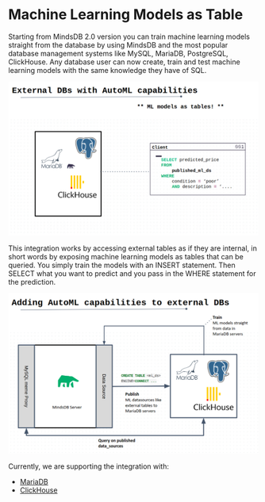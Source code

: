 # Machine Learning Models as Table

Starting from MindsDB 2.0 version you can train machine learning models straight from the database by using MindsDB and the most popular database management systems like MySQL, MariaDB, PostgreSQL, ClickHouse. Any database user can now create, train and test machine learning models with the same knowledge they have of SQL. 

![MindsDB-Databases](/assets/databases/ex-dbs.png)

This integration works by accessing external tables as if they are internal, in short words by exposing machine learning models as tables that can be queried. You simply train the models with an INSERT statement. Then SELECT what you want to predict and you pass in the WHERE statement for the prediction.

![MindsDB-AutoML in Databases](/assets/databases/db-automl.png)

Currently, we are supporting the integration with:

* [MariaDB](/databases/MariaDB)
* [ClickHouse](/databases/Clickhouse)